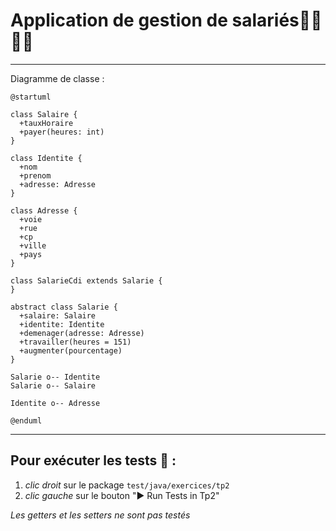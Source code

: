 # Application de gestion de salariés👩‍💼🧑‍💼

---
Diagramme de classe :

```plantuml
@startuml

class Salaire {
  +tauxHoraire
  +payer(heures: int)
}

class Identite {
  +nom
  +prenom
  +adresse: Adresse
}

class Adresse {
  +voie
  +rue
  +cp
  +ville
  +pays
}

class SalarieCdi extends Salarie {
}

abstract class Salarie {
  +salaire: Salaire
  +identite: Identite
  +demenager(adresse: Adresse)
  +travailler(heures = 151)
  +augmenter(pourcentage)
}

Salarie o-- Identite
Salarie o-- Salaire

Identite o-- Adresse

@enduml
```
--- 
## Pour exécuter les tests 🧪 :
1. *clic droit* sur le package `test/java/exercices/tp2`
2. *clic gauche* sur le bouton "▶️ Run Tests in Tp2"

*Les getters et les setters ne sont pas testés*